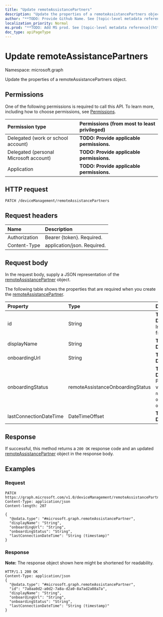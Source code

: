 ```yaml
---
title: "Update remoteAssistancePartners"
description: "Update the properties of a remoteAssistancePartners object."
author: "**TODO: Provide Github Name. See [topic-level metadata reference](https://msgo.azurewebsites.net/add/document/guidelines/metadata.html#topic-level-metadata)**"
localization_priority: Normal
ms.prod: "**TODO: Add MS prod. See [topic-level metadata reference](https://msgo.azurewebsites.net/add/document/guidelines/metadata.html#topic-level-metadata)**"
doc_type: apiPageType
---
```


# Update remoteAssistancePartners

Namespace: microsoft.graph

Update the properties of a remoteAssistancePartners object.

## Permissions
One of the following permissions is required to call this API. To learn more, including how to choose permissions, see [Permissions](/concepts/permissions-reference.md).

|Permission type|Permissions (from most to least privileged)|
|:---|:---|
|Delegated (work or school account)|**TODO: Provide applicable permissions.**|
|Delegated (personal Microsoft account)|**TODO: Provide applicable permissions.**|
|Application|**TODO: Provide applicable permissions.**|

## HTTP request

<!-- {
  "blockType": "ignored"
}
-->
``` http
PATCH /deviceManagement/remoteAssistancePartners
```

## Request headers
|Name|Description|
|:---|:---|
|Authorization|Bearer {token}. Required.|
|Content-Type|application/json. Required.|

## Request body
In the request body, supply a JSON representation of the [remoteAssistancePartner](../resources/intune-remoteassistancepartner.md) object.

The following table shows the properties that are required when you create the [remoteAssistancePartner](../resources/intune-remoteassistancepartner.md).

|Property|Type|Description|
|:---|:---|:---|
|id|String|**TODO: Add Description** Inherited from [entity](../resources/entity.md)|
|displayName|String|**TODO: Add Description**|
|onboardingUrl|String|**TODO: Add Description**|
|onboardingStatus|remoteAssistanceOnboardingStatus|**TODO: Add Description**. Possible values are: `notOnboarded`, `onboarding`, `onboarded`.|
|lastConnectionDateTime|DateTimeOffset|**TODO: Add Description**|



## Response

If successful, this method returns a `200 OK` response code and an updated [remoteAssistancePartner](../resources/intune-remoteassistancepartner.md) object in the response body.

## Examples

### Request
<!-- {
  "blockType": "request",
  "name": "update_remoteassistancepartners"
}
-->
``` http
PATCH https://graph.microsoft.com/v1.0/deviceManagement/remoteAssistancePartners
Content-Type: application/json
Content-length: 207

{
  "@odata.type": "#microsoft.graph.remoteAssistancePartner",
  "displayName": "String",
  "onboardingUrl": "String",
  "onboardingStatus": "String",
  "lastConnectionDateTime": "String (timestamp)"
}
```


### Response
**Note:** The response object shown here might be shortened for readability.
<!-- {
  "blockType": "response",
  "truncated": true
}
-->
``` http
HTTP/1.1 200 OK
Content-Type: application/json
{
  "@odata.type": "#microsoft.graph.remoteAssistancePartner",
  "id": "7a8aa0d2-a0d2-7a8a-d2a0-8a7ad2a08a7a",
  "displayName": "String",
  "onboardingUrl": "String",
  "onboardingStatus": "String",
  "lastConnectionDateTime": "String (timestamp)"
}
```

